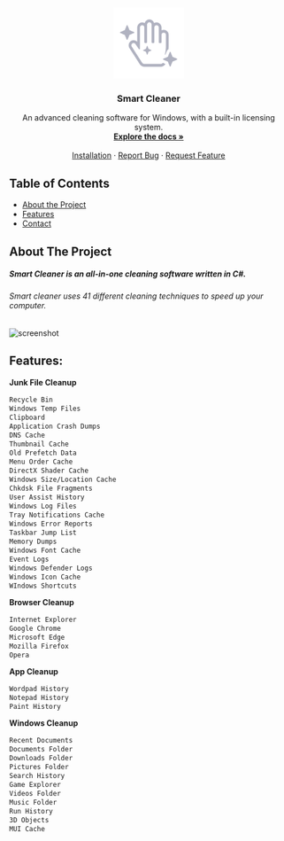 <!-- PROJECT LOGO -->
<br />
<p align="center">
  <a href="https://github.com/ConnorHanks/Smart-Cleaner">
    <img src="images/logo.png" alt="Logo" width="128" height="128">
  </a>
  <h3 align="center">Smart Cleaner</h3>

  <p align="center">
    An advanced cleaning software for Windows, with a built-in licensing system.
    <br />
    <a href="https://github.com/ConnorHanks/Smart-Cleaner"><strong>Explore the docs »</strong></a>
    <br />
    <br />
    <a href="https://github.com/ConnorHanks/Smart-Cleaner/blob/master/README.md#installation">Installation</a>
    ·
    <a href="https://github.com/ConnorHanks/Smart-Cleaner/issues">Report Bug</a>
    ·
    <a href="https://github.com/ConnorHanks/Smart-Cleaner/issues">Request Feature</a>
  </p>
</p>



<!-- TABLE OF CONTENTS -->
## Table of Contents

* [About the Project](#about-the-project)
* [Features](#features)
* [Contact](#contact)



<!-- ABOUT THE PROJECT -->
## About The Project

<h5>Smart Cleaner is an all-in-one cleaning software written in C#.</h5>
<h6>Smart cleaner uses 41 different cleaning techniques to speed up your computer.</h6>

<p align="left">
<img src="https://i.ibb.co/8zsgTF2/screenshot.png" alt="screenshot">
 </p>



## Features:
**Junk File Cleanup**
```
Recycle Bin
Windows Temp Files
Clipboard
Application Crash Dumps
DNS Cache
Thumbnail Cache
Old Prefetch Data
Menu Order Cache
DirectX Shader Cache
Windows Size/Location Cache
Chkdsk File Fragments
User Assist History
Windows Log Files
Tray Notifications Cache
Windows Error Reports
Taskbar Jump List
Memory Dumps
Windows Font Cache
Event Logs
Windows Defender Logs
Windows Icon Cache
WIndows Shortcuts
```

**Browser Cleanup**
```
Internet Explorer
Google Chrome
Microsoft Edge
Mozilla Firefox
Opera
```

**App Cleanup**
```
Wordpad History
Notepad History
Paint History
```

**Windows Cleanup**
```
Recent Documents
Documents Folder
Downloads Folder
Pictures Folder
Search History
Game Explorer
Videos Folder
Music Folder
Run History
3D Objects
MUI Cache
```








<!-- MARKDOWN LINKS & IMAGES -->
<!-- https://www.markdownguide.org/basic-syntax/#reference-style-links -->
[contributors-shield]: https://img.shields.io/github/contributors/ConnorHanks/Smart-Cleaner.svg?style=flat-square
[contributors-url]: https://github.com/ConnorHanks/Smart-Cleaner/graphs/contributors
[forks-shield]: https://img.shields.io/github/forks/ConnorHanks/Smart-Cleaner.svg?style=flat-square
[forks-url]: https://github.com/ConnorHanks/Smart-Cleaner/network/members
[stars-shield]: https://img.shields.io/github/stars/ConnorHanks/Smart-Cleaner.svg?style=flat-square
[stars-url]: https://github.com/ConnorHanks/Smart-Cleaner/stargazers
[issues-shield]: https://img.shields.io/github/issues/ConnorHanks/Smart-Cleaner.svg?style=flat-square
[issues-url]: https://github.com/ConnorHanks/Smart-Cleaner/issues
[license-shield]: https://img.shields.io/github/license/ConnorHanks/Smart-Cleaner.svg?style=flat-square
[license-url]: https://github.com/ConnorHanks/Smart-Cleaner/blob/master/LICENSE.txt
[product-screenshot]: images/screenshot.png
